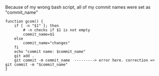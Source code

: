 Because of my wrong bash script, all of my commit names were set as "commit_name"

```
function gcom() {
    if [ -n "$1" ]; then
        # -n checks if $1 is not empty
        commit_name=$1
    else
        commit_name="changes"
    fi
    echo "commit name: $commit_name"
    git add .
    git commit -m commit_name  ---------> error here. correction => git commit -m "$commit_name"
}